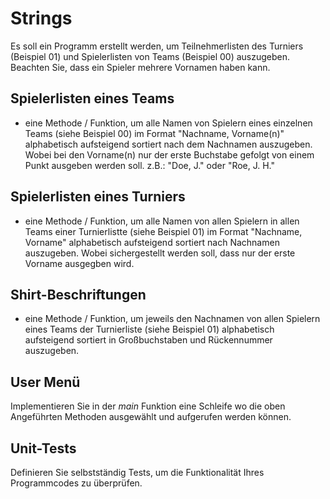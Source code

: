 # Strings

Es soll ein Programm erstellt werden, um Teilnehmerlisten des Turniers (Beispiel 01) und Spielerlisten von Teams (Beispiel 00) auszugeben. Beachten Sie, dass ein Spieler mehrere Vornamen haben kann.

## Spielerlisten eines Teams
* eine Methode / Funktion, um alle Namen von Spielern eines einzelnen Teams (siehe Beispiel 00) im Format "Nachname, Vorname(n)" alphabetisch aufsteigend sortiert nach dem Nachnamen auszugeben. Wobei bei den Vorname(n) nur der erste Buchstabe gefolgt von einem Punkt ausgeben werden soll. z.B.: "Doe, J." oder "Roe, J. H."

## Spielerlisten eines Turniers
* eine Methode / Funktion, um alle Namen von allen Spielern in allen Teams einer Turnierlistte (siehe Beispiel 01) im Format "Nachname, Vorname" alphabetisch aufsteigend sortiert nach Nachnamen auszugeben. Wobei sichergestellt werden soll, dass nur der erste Vorname ausgegben wird.

## Shirt-Beschriftungen
* eine Methode / Funktion, um jeweils den Nachnamen von allen Spielern eines Teams der Turnierliste (siehe Beispiel 01) alphabetisch aufsteigend sortiert in Großbuchstaben und Rückennummer auszugeben. 




## User Menü

Implementieren Sie in der _main_ Funktion eine Schleife wo die oben Angeführten Methoden ausgewählt und aufgerufen werden können.


## Unit-Tests

Definieren Sie selbstständig Tests, um die Funktionalität Ihres Programmcodes zu überprüfen.

